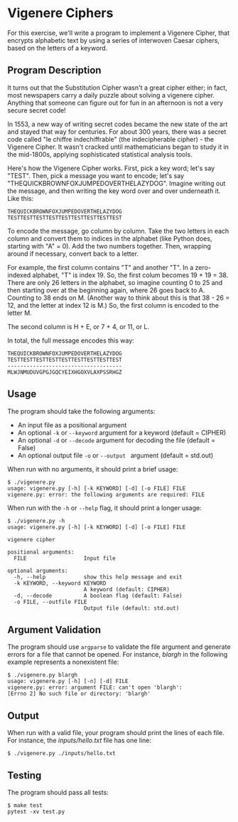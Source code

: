 # Vigenere Ciphers

For this exercise, we'll write a program to implement a Vigenere Cipher, that encrypts alphabetic text by using a series of interwoven Caesar ciphers, based on the letters of a keyword.

## Program Description 

It turns out that the Substitution Cipher wasn't a great cipher either; in fact, most newspapers carry a daily puzzle about solving a vigenere cipher.  Anything that someone can figure out for fun in an afternoon is not a very secure secret code!

In 1553, a new way of writing secret codes became the new state of the art and stayed that way for centuries.  For about 300 years, there was a secret code called "le chiffre indechiffrable" (the indecipherable cipher) - the Vigenere Cipher.  It wasn't cracked until mathematicians began to study it in the mid-1800s, applying sophisticated statistical analysis tools.

Here's how the Vigenere Cipher works.  First, pick a key word; let's say "TEST".  Then, pick a message you want to encode; let's say "THEQUICKBROWNFOXJUMPEDOVERTHELAZYDOG".  Imagine writing out the message, and then writing the key word over and over underneath it.  Like this:

```
THEQUICKBROWNFOXJUMPEDOVERTHELAZYDOG
TESTTESTTESTTESTTESTTESTTESTTESTTEST
```

To encode the message, go column by column.  Take the two letters in each column and convert them to indices in the alphabet (like Python does, starting with "A" = 0).  Add the two numbers together.  Then, wrapping around if necessary, convert back to a letter.

For example, the first column contains "T" and another "T".  In a zero-indexed alphabet, "T" is index 19.  So, the first colum becomes 19 + 19 = 38.  There are only 26 letters in the alphabet, so imagine counting 0 to 25 and then starting over at the beginning again, where 26 goes back to A.  Counting to 38 ends on M.  (Another way to think about this is that 38 - 26 = 12, and the letter at index 12 is M.)  So, the first column is encoded to the letter M.

The second column is H + E, or 7 + 4, or 11, or L.

In total, the full message encodes this way:

```
THEQUICKBROWNFOXJUMPEDOVERTHELAZYDOG
TESTTESTTESTTESTTESTTESTTESTTESTTEST
------------------------------------
MLWJNMUDUVGPGJGQCYEIXHGOXVLAXPSSRHGZ
```

## Usage

The program should take the following arguments:

* An input file as a positional argument
* An optional `-k` or `--keyword` argument for a keyword (default = CIPHER)
* An optional `-d` or `--decode` argument for decoding the file (default = False)
* An optional output file `-o` or `--output ` argument (default = std.out)

When run with no arguments, it should print a brief usage:

```
$ ./vigenere.py
usage: vigenere.py [-h] [-k KEYWORD] [-d] [-o FILE] FILE
vigenere.py: error: the following arguments are required: FILE
```

When run with the `-h` or `--help` flag, it should print a longer usage:

```
$ ./vigenere.py -h
usage: vigenere.py [-h] [-k KEYWORD] [-d] [-o FILE] FILE

vigenere cipher

positional arguments:
  FILE                  Input file

optional arguments:
  -h, --help            show this help message and exit
  -k KEYWORD, --keyword KEYWORD
                        A keyword (default: CIPHER)
  -d, --decode          A boolean flag (default: False)
  -o FILE, --outfile FILE
                        Output file (default: std.out)
```

## Argument Validation

The program should use `argparse` to validate the file argument and generate errors for a file that cannot be opened.
For instance, _blargh_ in the following example represents a nonexistent file:

```
$ ./vigenere.py blargh
usage: vigenere.py [-h] [-n] [-d] FILE
vigenere.py: error: argument FILE: can't open 'blargh': 
[Errno 2] No such file or directory: 'blargh'
```
 
## Output

When run with a valid file, your program should print the lines of each file.
For instance, the _inputs/hello.txt_ file has one line:

```
$ ./vigenere.py ./inputs/hello.txt

```

## Testing

The program should pass all tests:

```
$ make test
pytest -xv test.py
```
